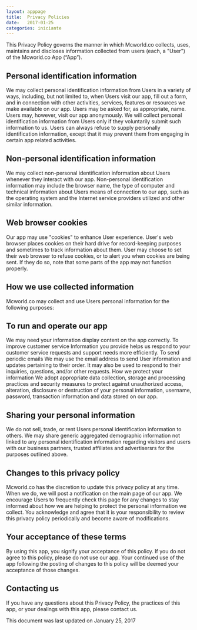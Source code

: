 ```yaml
---
layout: apppage
title:  Privacy Policies
date:   2017-01-25
categories: iniciante
---
```


This Privacy Policy governs the manner in which Mcworld.co collects, uses, maintains and discloses information collected from users (each, a "User") of the Mcworld.co App (“App”).


Personal identification information
-

We may collect personal identification information from Users in a variety of ways, including, but not limited to, when Users visit our app, fill out a form, and in connection with other activities, services, features or resources we make available on our app. Users may be asked for, as appropriate, name. Users may, however, visit our app anonymously. We will collect personal identification information from Users only if they voluntarily submit such information to us. Users can always refuse to supply personally identification information, except that it may prevent them from engaging in certain app related activities.

Non-personal identification information
-
We may collect non-personal identification information about Users whenever they interact with our app. Non-personal identification information may include the browser name, the type of computer and technical information about Users means of connection to our app, such as the operating system and the Internet service providers utilized and other similar information.

Web browser cookies
-
Our app may use "cookies" to enhance User experience. User's web browser places cookies on their hard drive for record-keeping purposes and sometimes to track information about them. User may choose to set their web browser to refuse cookies, or to alert you when cookies are being sent. If they do so, note that some parts of the app may not function properly.

How we use collected information
-
Mcworld.co may collect and use Users personal information for the following purposes:

To run and operate our app
-
We may need your information display content on the app correctly.
To improve customer service
Information you provide helps us respond to your customer service requests and support needs more efficiently.
To send periodic emails
We may use the email address to send User information and updates pertaining to their order. It may also be used to respond to their inquiries, questions, and/or other requests.
How we protect your information
We adopt appropriate data collection, storage and processing practices and security measures to protect against unauthorized access, alteration, disclosure or destruction of your personal information, username, password, transaction information and data stored on our app.

Sharing your personal information
-
We do not sell, trade, or rent Users personal identification information to others. We may share generic aggregated demographic information not linked to any personal identification information regarding visitors and users with our business partners, trusted affiliates and advertisersrs for the purposes outlined above.

Changes to this privacy policy
-
Mcworld.co has the discretion to update this privacy policy at any time. When we do, we will post a notification on the main page of our app. We encourage Users to frequently check this page for any changes to stay informed about how we are helping to protect the personal information we collect. You acknowledge and agree that it is your responsibility to review this privacy policy periodically and become aware of modifications.

Your acceptance of these terms
-
By using this app, you signify your acceptance of this policy. If you do not agree to this policy, please do not use our app. Your continued use of the app following the posting of changes to this policy will be deemed your acceptance of those changes.

Contacting us
-
If you have any questions about this Privacy Policy, the practices of this app, or your dealings with this app, please contact us.

This document was last updated on January 25, 2017
